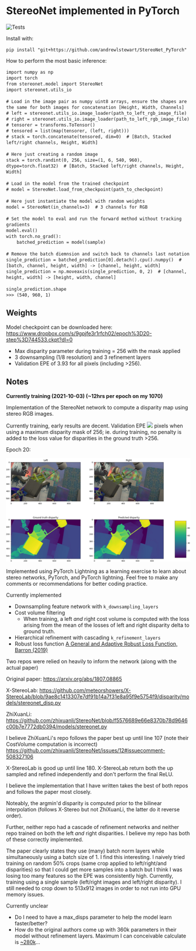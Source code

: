 # StereoNet implemented in PyTorch

![Tests](https://github.com/andrewlstewart/StereoNet_PyTorch/actions/workflows/tests.yml/badge.svg)

Install with:
```
pip install "git+https://github.com/andrewlstewart/StereoNet_PyTorch"
```

How to perform the most basic inference:

```
import numpy as np
import torch
from stereonet.model import StereoNet
import stereonet.utils_io

# Load in the image pair as numpy uint8 arrays, ensure the shapes are the same for both images for concatenation [Height, Width, Channels]
# left = stereonet.utils_io.image_loader(path_to_left_rgb_image_file)
# right = stereonet.utils_io.image_loader(path_to_left_rgb_image_file)
# tensorer = transforms.ToTensor()
# tensored = list(map(tensorer, (left, right)))
# stack = torch.concatenate(tensored, dim=0)  # [Batch, Stacked left/right channels, Height, Width]

# Here just creating a random image
stack = torch.randint(0, 256, size=(1, 6, 540, 960), dtype=torch.float32)  # [Batch, Stacked left/right channels, Height, Width]

# Load in the model from the trained checkpoint
# model = StereoNet.load_from_checkpoint(path_to_checkpoint)

# Here just instantiate the model with random weights
model = StereoNet(in_channels=3)  # 3 channels for RGB

# Set the model to eval and run the forward method without tracking gradients
model.eval()
with torch.no_grad():
    batched_prediction = model(sample)

# Remove the batch diemnsion and switch back to channels last notation
single_prediction = batched_prediction[0].detach().cpu().numpy()  # [batch, channel, height, width] -> [channel, height, width]
single_prediction = np.moveaxis(single_prediction, 0, 2)  # [channel, height, width] -> [height, width, channel]

single_prediction.shape
>>> (540, 960, 1)
```

## Weights
Model checkpoint can be downloaded here: https://www.dropbox.com/s/9gpjfe3r1rfch02/epoch%3D20-step%3D744533.ckpt?dl=0

* Max disparity parameter during training = 256 with the mask applied
* 3 downsampling (1/8 resolution) and 3 refinement layers
* Validation EPE of 3.93 for all pixels (including >256).

## Notes

**Currently training (2021-10-03) (~12hrs per epoch on my 1070)**

Implementation of the StereoNet network to compute a disparity map using stereo RGB images.

Currently training, early results are decent.  Validation EPE <img src="https://render.githubusercontent.com/render/math?math=\approx 3.9"> pixels when using a maximum disparity mask of 256; ie. during training, no penalty is added to the loss value for disparities in the ground truth >256.

Epoch 20:

<img src="./readme_images/Epoch_20_Val.JPG" alt="Validation image" style="width:1000px;"/>

Implemented using PyTorch Lightning as a learning exercise to learn about stereo networks, PyTorch, and PyTorch lightning.  Feel free to make any comments or recommendations for better coding practice.

Currently implemented

* Downsampling feature network with `k_downsampling_layers`
* Cost volume filtering
    * When training, a left *and* right cost volume is computed with the loss arising from the mean of the losses of left and right disparity delta to ground truth.
* Hierarchical refinement with cascading `k_refinement_layers`
* Robust loss function [A General and Adaptive Robust Loss Function, Barron (2019)](https://arxiv.org/abs/1701.03077)

Two repos were relied on heavily to inform the network (along with the actual paper)

Original paper: https://arxiv.org/abs/1807.08865

X-StereoLab: https://github.com/meteorshowers/X-StereoLab/blob/9ae8c1413307e7df91b14a7f31e8a95f9e5754f9/disparity/models/stereonet_disp.py

ZhiXuanLi: https://github.com/zhixuanli/StereoNet/blob/f5576689e66e8370b78d9646c00b7e7772db0394/models/stereonet.py

I believe ZhiXuanLi's repo follows the paper best up until line 107 (note their CostVolume computation is incorrect)
    https://github.com/zhixuanli/StereoNet/issues/12#issuecomment-508327106

X-StereoLab is good up until line 180.  X-StereoLab return both the up sampled and refined independently and don't perform the final ReLU.

I believe the implementation that I have written takes the best of both repos and follows the paper most closely.

Noteably, the argmin'd disparity is computed prior to the bilinear interpolation (follows X-Stereo but not ZhiXuanLi, the latter do it reverse order).

Further, neither repo had a cascade of refinement networks and neither repo trained on both the left *and* right disparities.  I believe my repo has both of these correctly implemented.

The paper clearly states they use (many) batch norm layers while simultaneously using a batch size of 1.  I find this interesting.  I naively tried training on random 50% crops (same crop applied to left/right/and disparities) so that I could get more samples into a batch but I think I was losing too many features so the EPE was consistently high.  Currently, training using a single sample (left/right images and left/right disparity).  I still needed to crop down to 513x912 images in order to not run into GPU memory issues.

Currently unclear

* Do I need to have a max_disps parameter to help the model learn faster/better?
* How do the original authors come up with 360k parameters in their model without refinement layers.  Maximum I can conceivable calculate is [~280k](./readme_images/questions.md)...